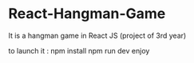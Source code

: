 # React-Hangman-Game
It is a hangman game in React JS (project of 3rd year)

to launch it :
npm install
npm run dev
enjoy
